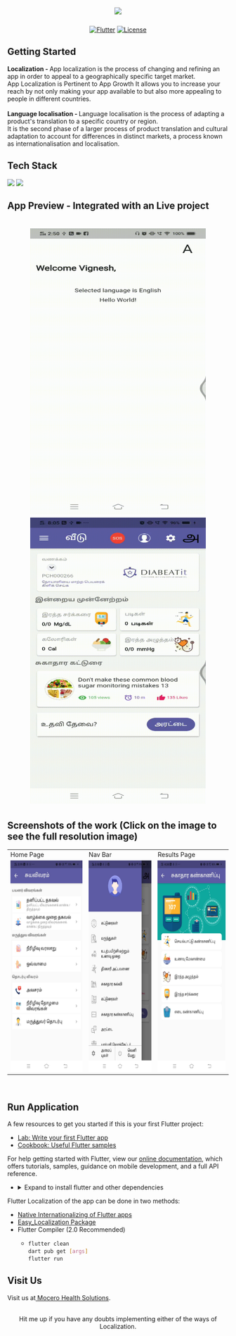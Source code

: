 
<h1 align="center">
  <img src="https://localizely.com/wp-content/uploads/2019/11/flutter_localization_og-1.png">
</h1>
<p align="center">
<a href=""><img title="Flutter" src="https://img.shields.io/badge/Flutter-2-blue?style=for-the-badge&logo=flutter"></a>
<a href=""><img title="License" src="https://img.shields.io/badge/License-Open Source-brightgreen?style=for-the-badge&logo="></a>
</p>

## Getting Started
<Strong>Localization - </Strong>App localization is the process of changing and refining an app in order to appeal to a geographically specific target market.
<br>
App Localization is Pertinent to App Growth
It allows you to increase your reach by not only making your app available to but also more appealing to people in different countries.
<br><br>
<Strong>Language localisation - </Strong>Language localisation is the process of adapting a product's translation to a specific country or region.
<br>It is the second phase of a larger process of product translation and cultural adaptation to account for differences in distinct markets, a process known as internationalisation and localisation. 
## Tech Stack
<img height="52" src="https://upload.wikimedia.org/wikipedia/commons/1/17/Google-flutter-logo.png" /></a>  <img height="82" src="https://img.flaticon.com/icons/png/512/136/136443.png?size=1200x630f&pad=10,10,10,10&ext=png&bg=FFFFFFFF" /></a>

## App Preview - Integrated with an Live project
 
 <h1 align="center">
  <img src="https://github.com/Vignesh0404/Flutter-Localization/blob/master/output/4.gif"  width=400 height=650>  <img src="https://github.com/Vignesh0404/Flutter-Localization/blob/master/output/5.gif"  width=400 height=650>
</h1>

## Screenshots of the work (Click on the image to see the full resolution image)
<table>
  <tr>
    <td>Home Page</td>
     <td>Nav Bar</td>
     <td>Results Page</td>
  </tr>
  <tr>
    <td><img src="https://github.com/Vignesh0404/Flutter-Localization/blob/master/output/1.jpeg" width=300 height=480></td>
    <td><img src="https://github.com/Vignesh0404/Flutter-Localization/blob/master/output/2.jpeg" width=270 height=480></td>
    <td><img src="https://github.com/Vignesh0404/Flutter-Localization/blob/master/output/3.jpeg" width=270 height=480></td>
  </tr>
 </table>
 <br>

 
## Run Application
A few resources to get you started if this is your first Flutter project:

- [Lab: Write your first Flutter app](https://flutter.dev/docs/get-started/codelab)
- [Cookbook: Useful Flutter samples](https://flutter.dev/docs/cookbook)

For help getting started with Flutter, view our
[online documentation](https://flutter.dev/docs), which offers tutorials,
samples, guidance on mobile development, and a full API reference.

<ul><li><details>
<summary>Expand to install flutter and other dependencies</b></summary>
<li>Follow this to install <strong><a href="https://flutter.dev/docs/get-started/install">Flutter</a></strong></li>
</ul></li></ul></details></li></ul>

Flutter Localization of the app can be done in two methods:

- [Native Internationalizing of Flutter apps](https://flutter.dev/docs/development/accessibility-and-localization/internationalization)
- [Easy_Localization Package](https://pub.dev/packages/easy_localization)
- Flutter Compiler (2.0 Recommended)
  - ```bash
    flutter clean
    dart pub get [args]
    flutter run
    ```

## Visit Us
Visit us at<a href="https://ursugar.com/"> Mocero Health Solutions</a>.
<br><br>
<p align="center">
 Hit me up if you have any doubts implementing either of the ways of Localization. 
</p>

